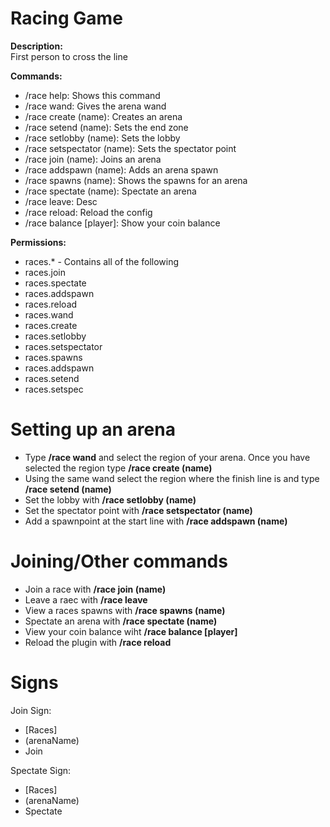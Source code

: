 # Racing Game
<b>Description:</b><br>
First person to cross the line

<b>Commands:</b><br>
- /race help: Shows this command
- /race wand: Gives the arena wand
- /race create (name): Creates an arena
- /race setend (name): Sets the end zone
- /race setlobby (name): Sets the lobby
- /race setspectator (name): Sets the spectator point
- /race join (name): Joins an arena
- /race addspawn (name): Adds an arena spawn
- /race spawns (name): Shows the spawns for an arena
- /race spectate (name): Spectate an arena
- /race leave: Desc
- /race reload: Reload the config
- /race balance [player]: Show your coin balance

<b>Permissions:</b><br>
- races.* - Contains all of the following
- races.join
- races.spectate
- races.addspawn
- races.reload
- races.wand
- races.create
- races.setlobby
- races.setspectator
- races.spawns
- races.addspawn
- races.setend
- races.setspec

# Setting up an arena
- Type <b>/race wand</b> and select the region of your arena. Once you have selected the region type <b>/race create (name)</b><br>
- Using the same wand select the region where the finish line is and type <b>/race setend (name)</b><br>
- Set the lobby with <b>/race setlobby (name)</b><br>
- Set the spectator point with <b>/race setspectator (name)</b><br>
- Add a spawnpoint at the start line with <b>/race addspawn (name)</b><br>

# Joining/Other commands
- Join a race with <b>/race join (name)</b><br>
- Leave a raec with <b>/race leave</b><br>
- View a races spawns with <b>/race spawns (name)</b><br>
- Spectate an arena with <b>/race spectate (name)</b><br>
- View your coin balance wiht <b>/race balance [player]</b><br>
- Reload the plugin with <b>/race reload</b><br>

# Signs
Join Sign:
- [Races]
- (arenaName)
- Join

Spectate Sign:
- [Races]
- (arenaName)
- Spectate

